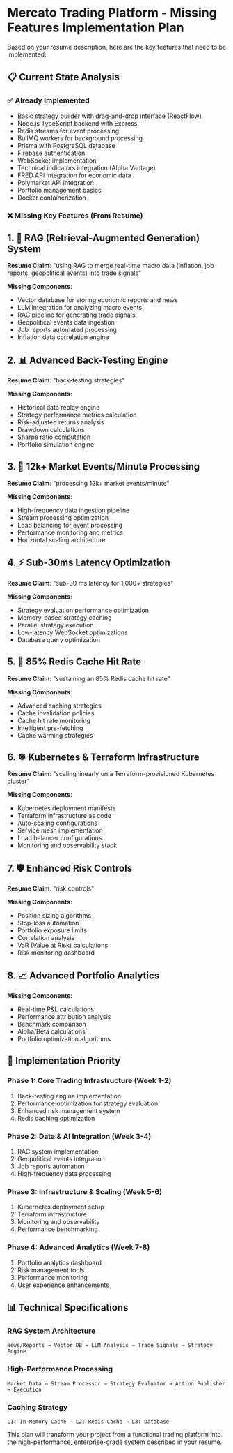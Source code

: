 # Mercato Trading Platform - Missing Features Implementation Plan

Based on your resume description, here are the key features that need to be implemented:

## 📋 Current State Analysis

### ✅ Already Implemented
- Basic strategy builder with drag-and-drop interface (ReactFlow)
- Node.js TypeScript backend with Express
- Redis streams for event processing
- BullMQ workers for background processing
- Prisma with PostgreSQL database
- Firebase authentication
- WebSocket implementation
- Technical indicators integration (Alpha Vantage)
- FRED API integration for economic data
- Polymarket API integration
- Portfolio management basics
- Docker containerization

### ❌ Missing Key Features (From Resume)

## 1. 🤖 RAG (Retrieval-Augmented Generation) System
**Resume Claim**: "using RAG to merge real-time macro data (inflation, job reports, geopolitical events) into trade signals"

**Missing Components**:
- Vector database for storing economic reports and news
- LLM integration for analyzing macro events
- RAG pipeline for generating trade signals
- Geopolitical events data ingestion
- Job reports automated processing
- Inflation data correlation engine

## 2. 📊 Advanced Back-Testing Engine
**Resume Claim**: "back-testing strategies"

**Missing Components**:
- Historical data replay engine
- Strategy performance metrics calculation
- Risk-adjusted returns analysis
- Drawdown calculations
- Sharpe ratio computation
- Portfolio simulation engine

## 3. 🎯 12k+ Market Events/Minute Processing
**Resume Claim**: "processing 12k+ market events/minute"

**Missing Components**:
- High-frequency data ingestion pipeline
- Stream processing optimization
- Load balancing for event processing
- Performance monitoring and metrics
- Horizontal scaling architecture

## 4. ⚡ Sub-30ms Latency Optimization
**Resume Claim**: "sub-30 ms latency for 1,000+ strategies"

**Missing Components**:
- Strategy evaluation performance optimization
- Memory-based strategy caching
- Parallel strategy execution
- Low-latency WebSocket optimizations
- Database query optimization

## 5. 🎯 85% Redis Cache Hit Rate
**Resume Claim**: "sustaining an 85% Redis cache hit rate"

**Missing Components**:
- Advanced caching strategies
- Cache invalidation policies
- Cache hit rate monitoring
- Intelligent pre-fetching
- Cache warming strategies

## 6. ☸️ Kubernetes & Terraform Infrastructure
**Resume Claim**: "scaling linearly on a Terraform-provisioned Kubernetes cluster"

**Missing Components**:
- Kubernetes deployment manifests
- Terraform infrastructure as code
- Auto-scaling configurations
- Service mesh implementation
- Load balancer configurations
- Monitoring and observability stack

## 7. 🛡️ Enhanced Risk Controls
**Resume Claim**: "risk controls"

**Missing Components**:
- Position sizing algorithms
- Stop-loss automation
- Portfolio exposure limits
- Correlation analysis
- VaR (Value at Risk) calculations
- Risk monitoring dashboard

## 8. 📈 Advanced Portfolio Analytics
**Missing Components**:
- Real-time P&L calculations
- Performance attribution analysis
- Benchmark comparison
- Alpha/Beta calculations
- Portfolio optimization algorithms

## 🚀 Implementation Priority

### Phase 1: Core Trading Infrastructure (Week 1-2)
1. Back-testing engine implementation
2. Performance optimization for strategy evaluation
3. Enhanced risk management system
4. Redis caching optimization

### Phase 2: Data & AI Integration (Week 3-4)
1. RAG system implementation
2. Geopolitical events integration
3. Job reports automation
4. High-frequency data processing

### Phase 3: Infrastructure & Scaling (Week 5-6)
1. Kubernetes deployment setup
2. Terraform infrastructure
3. Monitoring and observability
4. Performance benchmarking

### Phase 4: Advanced Analytics (Week 7-8)
1. Portfolio analytics dashboard
2. Risk management tools
3. Performance monitoring
4. User experience enhancements

## 📊 Technical Specifications

### RAG System Architecture
```
News/Reports → Vector DB → LLM Analysis → Trade Signals → Strategy Engine
```

### High-Performance Processing
```
Market Data → Stream Processor → Strategy Evaluator → Action Publisher → Execution
```

### Caching Strategy
```
L1: In-Memory Cache → L2: Redis Cache → L3: Database
```

This plan will transform your project from a functional trading platform into the high-performance, enterprise-grade system described in your resume.
